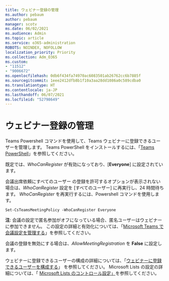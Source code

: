 ```yaml
---
title: ウェビナー登録の管理
ms.author: pebaum
author: pebaum
manager: scotv
ms.date: 06/02/2021
ms.audience: Admin
ms.topic: article
ms.service: o365-administration
ROBOTS: NOINDEX, NOFOLLOW
localization_priority: Priority
ms.collection: Adm_O365
ms.custom:
- "11512"
- "9006672"
ms.openlocfilehash: 0db6f434fa74970ac6083501ab26762cc6b7885f
ms.sourcegitcommit: 1eee2412dfb8b1f10a3aa28dd1086a0c589cdba0
ms.translationtype: HT
ms.contentlocale: ja-JP
ms.lasthandoff: 06/07/2021
ms.locfileid: "52798649"
---
```

# <a name="manage-webinar-registration"></a>ウェビナー登録の管理

Teams Powershell コマンドを使用して、Teams ウェビナーに登録できるユーザーを管理します。 Teams PowerShell をインストールするには、「[Teams PowerShell](/microsoftteams/teams-powershell-install)」を参照してください。 

既定では、*WhoCanRegister* が有効になっており、[**Everyone**] に設定されています。 

会議出席依頼にすべてのユーザー の登録を許可するオプションが表示されない場合は、*WhoCanRegister* 設定を [すべてのユーザー] に再実行し、24 時間待ちます。 *WhoCanRegister* を再実行するには、Powershell コマンドを使用します。

`Set-CsTeamsMeetingPolicy -WhoCanRegister Everyone`

**注**: 会議の設定で匿名参加がオフになっている場合、匿名ユーザーはウェビナーに参加できません。 この設定の詳細と有効化については、「[Microsoft Teams で会議設定を管理する](/microsoftteams/meeting-settings-in-teams)」を参照してください。

会議の登録を無効にする場合は、*AllowMeetingRegistration* を **False** に設定します。

ウェビナーに登録できるユーザーの構成の詳細については、「[ウェビナーに登録できるユーザーを構成する](/microsoftteams/set-up-webinars?source=docs#configure-who-can-register-for-webinars)」 を参照してください。 Microsoft Lists の設定の詳細については、「 [Microsoft Lists のコントロール設定」](/sharepoint/control-lists)を参照してください。
